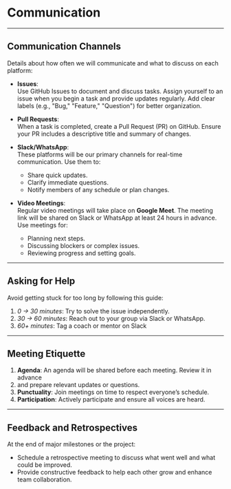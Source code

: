 # Communication

---

## Communication Channels

Details about how often we will communicate and what to discuss on each platform:

- **Issues**:  
  Use GitHub Issues to document and discuss tasks. Assign yourself to an issue
  when you begin a task and provide updates regularly. Add clear labels
  (e.g., "Bug," "Feature," "Question") for better organization.

- **Pull Requests**:  
  When a task is completed, create a Pull Request (PR) on GitHub. Ensure your
  PR includes a descriptive title and summary of changes.
  
- **Slack/WhatsApp**:  
  These platforms will be our primary channels for real-time communication.
  Use them to:
  - Share quick updates.
  - Clarify immediate questions.
  - Notify members of any schedule or plan changes.

- **Video Meetings**:  
  Regular video meetings will take place on **Google Meet**.
  The meeting link will be shared on Slack or WhatsApp at least 24 hours in advance.
   Use meetings for:
  - Planning next steps.
  - Discussing blockers or complex issues.
  - Reviewing progress and setting goals.

---

## Asking for Help

Avoid getting stuck for too long by following this guide:

1. _0 -> 30 minutes_: Try to solve the issue independently.
2. _30 -> 60 minutes_: Reach out to your group via Slack or WhatsApp.
3. _60+ minutes_: Tag a coach or mentor on Slack

---

## Meeting Etiquette

1. **Agenda**: An agenda will be shared before each meeting. Review it in advance
2. and prepare relevant updates or questions.  
3. **Punctuality**: Join meetings on time to respect everyone’s schedule.  
4. **Participation**: Actively participate and ensure all voices are heard.  

---

## Feedback and Retrospectives

At the end of major milestones or the project:

- Schedule a retrospective meeting to discuss what went well and what could be improved.
- Provide constructive feedback to help each other grow and enhance team collaboration.
